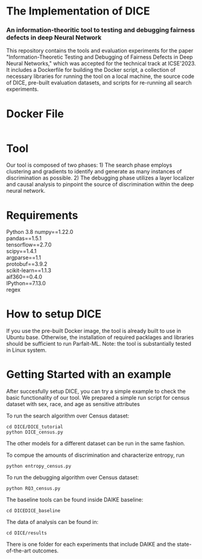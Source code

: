 # The Implementation of DICE
### An information-theoritic tool to testing and debugging fairness defects in deep Neural Network

This repository contains the tools and evaluation experiments for the paper "Information-Theoretic Testing and Debugging of Fairness Defects in Deep Neural Networks," which was accepted for the technical track at ICSE'2023. It includes a Dockerfile for building the Docker script, a collection of necessary libraries for running the tool on a local machine, the source code of DICE, pre-built evaluation datasets, and scripts for re-running all search experiments.
# Docker File
```
```
# Tool
Our tool is composed of two phases: 1) The search phase employs clustering and gradients to identify and generate as many instances of discrimination as possible. 2) The debugging phase utilizes a layer localizer and causal analysis to pinpoint the source of discrimination within the deep neural network.
# Requirements
Python 3.8
numpy==1.22.0 </br>
pandas==1.5.1 </br>
tensorflow==2.7.0 </br>
scipy==1.4.1 </br>
argparse==1.1 </br>
protobuf==3.9.2 </br>
scikit-learn==1.1.3 </br>
aif360==0.4.0 </br>
IPython==7.13.0 </br>
regex </br>
# How to setup DICE
If you use the pre-built Docker image, the tool is already built to use in Ubuntu base. Otherwise, the installation of required packlages and libraries should be sufficient to run Parfait-ML. Note: the tool is substantially tested in Linux system.
# Getting Started with an example
After succesfully setup DICE, you can try a simple example to check the basic functionality of our tool. We prepared a simple run script for census dataset with sex, race, and age as sensitive attributes

To run the search algorithm over Census dataset:
```
cd DICE/DICE_tutorial
python DICE_census.py
```
The other models for a different dataset can be run in the same fashion.

To compue the amounts of discrimination and characterize entropy, run
```
python entropy_census.py
```

To run the debugging algorithm over Census dataset:
```
python RQ3_census.py
```

The baseline tools can be found inside DAIKE baseline:
```
cd DICEDICE_baseline
```

The data of analysis can be found in:
```
cd DICE/results
```
There is one folder for each experiments that include DAIKE and the state-of-the-art outcomes.
